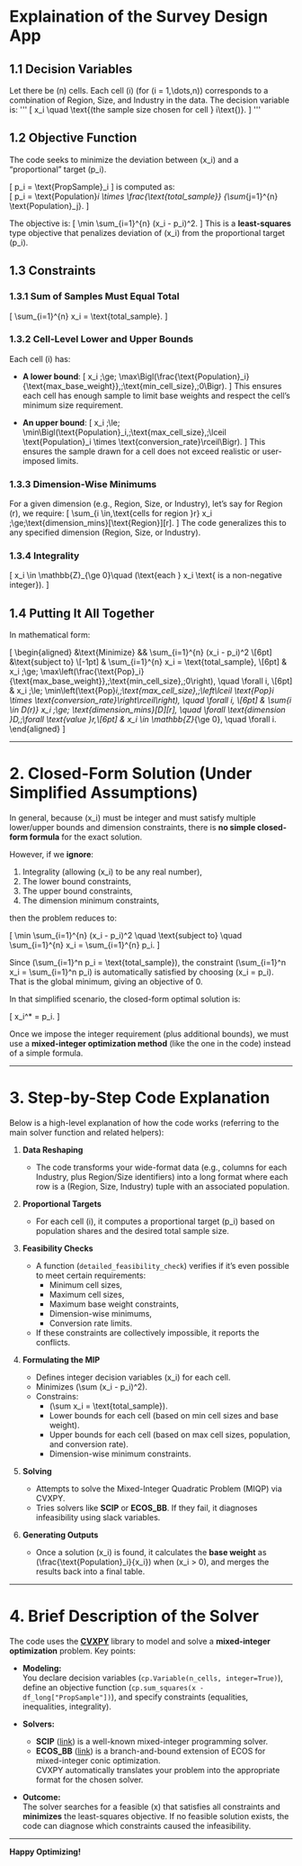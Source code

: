 # Explaination of the Survey Design App

## 1.1 Decision Variables

Let there be \(n\) cells. Each cell \(i\) (for \(i = 1,\dots,n\)) corresponds to a combination of Region, Size, and Industry in the data. The decision variable is:
'''
\[
x_i \quad \text{(the sample size chosen for cell } i\text{)}.
\]
'''
## 1.2 Objective Function

The code seeks to minimize the deviation between \(x_i\) and a “proportional” target \(p_i\). 

\[
p_i = \text{PropSample}_i
\]
is computed as:  
\[
p_i 
= \text{Population}_i 
  \times \frac{\text{total\_sample}}
             {\sum_{j=1}^{n} \text{Population}_j}.
\]

The objective is:
\[
\min \sum_{i=1}^{n} (x_i - p_i)^2.
\]
This is a **least-squares** type objective that penalizes deviation of \(x_i\) from the proportional target \(p_i\).

## 1.3 Constraints

### 1.3.1 Sum of Samples Must Equal Total
\[
\sum_{i=1}^{n} x_i = \text{total\_sample}.
\]

### 1.3.2 Cell-Level Lower and Upper Bounds

Each cell \(i\) has:

- **A lower bound**:
  \[
  x_i \;\ge\; \max\Bigl(\frac{\text{Population}_i}{\text{max\_base\_weight}},\;\text{min\_cell\_size},\;0\Bigr).
  \]
  This ensures each cell has enough sample to limit base weights and respect the cell’s minimum size requirement.

- **An upper bound**:
  \[
  x_i \;\le\; \min\Bigl(\text{Population}_i,\;\text{max\_cell\_size},\;\lceil \text{Population}_i \times \text{conversion\_rate}\rceil\Bigr).
  \]
  This ensures the sample drawn for a cell does not exceed realistic or user-imposed limits.

### 1.3.3 Dimension-Wise Minimums

For a given dimension (e.g., Region, Size, or Industry), let’s say for Region \(r\), we require:
\[
\sum_{i \in\,\text{cells for region }r} x_i \;\ge\;\text{dimension\_mins}[\text{Region}][r].
\]
The code generalizes this to any specified dimension (Region, Size, or Industry).

### 1.3.4 Integrality

\[
x_i \in \mathbb{Z}_{\ge 0}\quad (\text{each } x_i \text{ is a non-negative integer}).
\]

## 1.4 Putting It All Together

In mathematical form:

\[
\begin{aligned}
&\text{Minimize} && \sum_{i=1}^{n} (x_i - p_i)^2 \\[6pt]
&\text{subject to} \\[-1pt]
& \sum_{i=1}^{n} x_i = \text{total\_sample}, \\[6pt]
& x_i \;\ge\; \max\left(\frac{\text{Pop}_i}{\text{max\_base\_weight}},\;\text{min\_cell\_size},\;0\right), \quad \forall i, \\[6pt]
& x_i \;\le\; \min\left(\text{Pop}_i,\;\text{max\_cell\_size},\;\left\lceil \text{Pop}_i \times \text{conversion\_rate}\right\rceil\right), \quad \forall i, \\[6pt]
& \sum_{i \in D(r)} x_i \;\ge\; \text{dimension\_mins}[D][r], \quad \forall \text{dimension }D,\;\forall \text{value }r,\\[6pt]
& x_i \in \mathbb{Z}_{\ge 0}, \quad \forall i.
\end{aligned}
\]

---

# 2. Closed-Form Solution (Under Simplified Assumptions)

In general, because \(x_i\) must be integer and must satisfy multiple lower/upper bounds and dimension constraints, there is **no simple closed-form formula** for the exact solution.

However, if we **ignore**:

1. Integrality (allowing \(x_i\) to be any real number),
2. The lower bound constraints,
3. The upper bound constraints,
4. The dimension minimum constraints,

then the problem reduces to:

\[
\min \sum_{i=1}^{n} (x_i - p_i)^2 
\quad \text{subject to} \quad
\sum_{i=1}^{n} x_i = \sum_{i=1}^{n} p_i.
\]

Since \(\sum_{i=1}^n p_i = \text{total\_sample}\), the constraint \(\sum_{i=1}^n x_i = \sum_{i=1}^n p_i\) is automatically satisfied by choosing \(x_i = p_i\). That is the global minimum, giving an objective of 0.

In that simplified scenario, the closed-form optimal solution is:

\[
x_i^* = p_i.
\]

Once we impose the integer requirement (plus additional bounds), we must use a **mixed-integer optimization method** (like the one in the code) instead of a simple formula.

---

# 3. Step-by-Step Code Explanation

Below is a high-level explanation of how the code works (referring to the main solver function and related helpers):

1. **Data Reshaping**  
   - The code transforms your wide-format data (e.g., columns for each Industry, plus Region/Size identifiers) into a long format where each row is a (Region, Size, Industry) tuple with an associated population.

2. **Proportional Targets**  
   - For each cell \(i\), it computes a proportional target \(p_i\) based on population shares and the desired total sample size.

3. **Feasibility Checks**  
   - A function (`detailed_feasibility_check`) verifies if it’s even possible to meet certain requirements:
     - Minimum cell sizes,
     - Maximum cell sizes,
     - Maximum base weight constraints,
     - Dimension-wise minimums,
     - Conversion rate limits.
   - If these constraints are collectively impossible, it reports the conflicts.

4. **Formulating the MIP**  
   - Defines integer decision variables \(x_i\) for each cell.
   - Minimizes \(\sum (x_i - p_i)^2\).
   - Constrains:
     - \(\sum x_i = \text{total\_sample}\).
     - Lower bounds for each cell (based on min cell sizes and base weight).
     - Upper bounds for each cell (based on max cell sizes, population, and conversion rate).
     - Dimension-wise minimum constraints.

5. **Solving**  
   - Attempts to solve the Mixed-Integer Quadratic Problem (MIQP) via CVXPY.
   - Tries solvers like **SCIP** or **ECOS_BB**. If they fail, it diagnoses infeasibility using slack variables.

6. **Generating Outputs**  
   - Once a solution \(x_i\) is found, it calculates the **base weight** as \(\frac{\text{Population}_i}{x_i}\) when \(x_i > 0\), and merges the results back into a final table.

---

# 4. Brief Description of the Solver

The code uses the [**CVXPY**](https://www.cvxpy.org/) library to model and solve a **mixed-integer optimization** problem. Key points:

- **Modeling:**  
  You declare decision variables (`cp.Variable(n_cells, integer=True)`), define an objective function (`cp.sum_squares(x - df_long["PropSample"])`), and specify constraints (equalities, inequalities, integrality).

- **Solvers:**  
  - **SCIP** ([link](https://www.scipopt.org/)) is a well-known mixed-integer programming solver.
  - **ECOS_BB** ([link](https://github.com/embotech/ecos)) is a branch-and-bound extension of ECOS for mixed-integer conic optimization.  
  CVXPY automatically translates your problem into the appropriate format for the chosen solver.

- **Outcome:**  
  The solver searches for a feasible \(x\) that satisfies all constraints and **minimizes** the least-squares objective. If no feasible solution exists, the code can diagnose which constraints caused the infeasibility.

---

**Happy Optimizing!**
